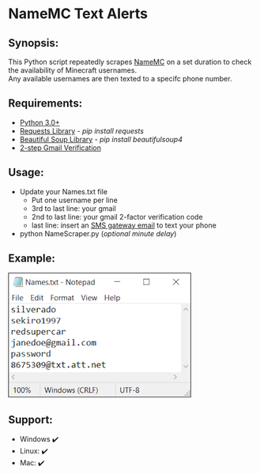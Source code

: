 # NameMC Text Alerts

## Synopsis:
This Python script repeatedly scrapes [NameMC](https://namemc.com/) on a set duration to check the availability of Minecraft usernames.  
Any available usernames are then texted to a specifc phone number.

## Requirements:
* [Python 3.0+](https://www.python.org/)
* [Requests Library](https://requests.readthedocs.io/en/master/) - *pip install requests*
* [Beautiful Soup Library](https://www.crummy.com/software/BeautifulSoup/bs4/doc/) - *pip install beautifulsoup4*
* [2-step Gmail Verification](https://www.google.com/landing/2step/)

## Usage:
* Update your Names.txt file
  * Put one username per line
  * 3rd to last line: your gmail
  * 2nd to last line: your gmail 2-factor verification code
  * last line: insert an [SMS gateway email](https://20somethingfinance.com/how-to-send-text-messages-sms-via-email-for-free/) to text your phone
* python NameScraper.py (*optional minute delay*)

## Example:
![](Images/Example.png)

## Support:
* Windows :heavy_check_mark:
* Linux: :heavy_check_mark:
* Mac: :heavy_check_mark:
